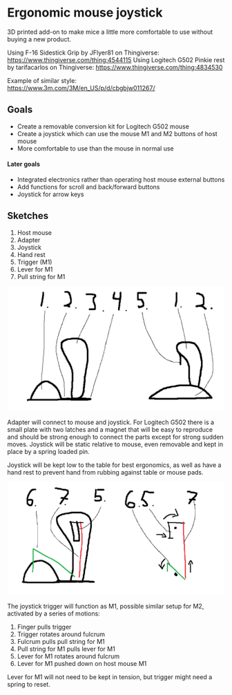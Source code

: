 # Ergonomic mouse joystick

3D printed add-on to make mice a little more comfortable to use without buying a new product.

Using F-16 Sidestick Grip by JFlyer81 on Thingiverse: https://www.thingiverse.com/thing:4544115
Using Logitech G502 Pinkie rest by tarifacarlos on Thingiverse: https://www.thingiverse.com/thing:4834530

Example of similar style: https://www.3m.com/3M/en_US/p/d/cbgbjw011267/

## Goals

- Create a removable conversion kit for Logitech G502 mouse
- Create a joystick which can use the mouse M1 and M2 buttons of host mouse
- More comfortable to use than the mouse in normal use

#### Later goals

- Integrated electronics rather than operating host mouse external buttons
- Add functions for scroll and back/forward buttons
- Joystick for arrow keys

## Sketches

1. Host mouse
2. Adapter
3. Joystick
4. Hand rest
5. Trigger (M1)
6. Lever for M1
7. Pull string for M1

![Item sketch](./docs/001-rough-drawing.png)

Adapter will connect to mouse and joystick. For Logitech G502 there is a small plate with two latches and a magnet that will be easy to reproduce and should be strong enough to connect the parts except for strong sudden moves. Joystick will be static relative to mouse, even removable and kept in place by a spring loaded pin.

Joystick will be kept low to the table for best ergonomics, as well as have a hand rest to prevent hand from rubbing against table or mouse pads.

![Mechanical sketch](./docs/002-rough-mechanics.png)

The joystick trigger will function as M1, possible similar setup for M2, activated by a series of motions:
1. Finger pulls trigger
1. Trigger rotates around fulcrum
1. Fulcrum pulls pull string for M1
1. Pull string for M1 pulls lever for M1
1. Lever for M1 rotates around fulcrum
1. Lever for M1 pushed down on host mouse M1

Lever for M1 will not need to be kept in tension, but trigger might need a spring to reset.